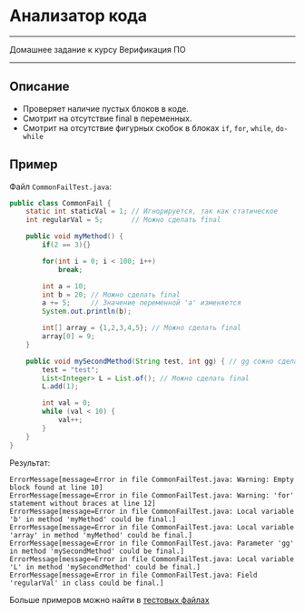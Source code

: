 # Анализатор кода

---

Домашнее задание к курсу Верификация ПО

---

## Описание

- Проверяет наличие пустых блоков в коде.
- Смотрит на отсутствие final в переменных.
- Смотрит на отсутствие фигурных скобок в блоках `if`, `for`, `while`, `do-while`

## Пример

Файл `CommonFailTest.java`:
```Java
public class CommonFail {
    static int staticVal = 1; // Игнорируется, так как статическое
    int regularVal = 5;       // Можно сделать final

    public void myMethod() {
        if(2 == 3){}

        for(int i = 0; i < 100; i++)
            break;

        int a = 10;
        int b = 20; // Можно сделать final
        a += 5;     // Значение переменной 'a' изменяется
        System.out.println(b);

        int[] array = {1,2,3,4,5}; // Можно сделать final
        array[0] = 9;
    }

    public void mySecondMethod(String test, int gg) { // gg сожно сделать final
        test = "test";
        List<Integer> L = List.of(); // Можно сделать final
        L.add(1);

        int val = 0;
        while (val < 10) {
            val++;
        }
    }
}
```

Результат:
```
ErrorMessage[message=Error in file CommonFailTest.java: Warning: Empty block found at line 10]
ErrorMessage[message=Error in file CommonFailTest.java: Warning: 'for' statement without braces at line 12]
ErrorMessage[message=Error in file CommonFailTest.java: Local variable 'b' in method 'myMethod' could be final.]
ErrorMessage[message=Error in file CommonFailTest.java: Local variable 'array' in method 'myMethod' could be final.]
ErrorMessage[message=Error in file CommonFailTest.java: Parameter 'gg' in method 'mySecondMethod' could be final.]
ErrorMessage[message=Error in file CommonFailTest.java: Local variable 'L' in method 'mySecondMethod' could be final.]
ErrorMessage[message=Error in file CommonFailTest.java: Field 'regularVal' in class could be final.]
```

Больше примеров можно найти в [тестовых файлах](src/test/resources)
